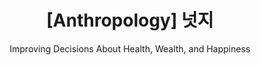 ---
layout: post
title: "[Anthropology] 넛지"
subtitle: "Improving Decisions About Health, Wealth, and Happiness"
category: books
tags: etcetera book
image:
    path: /assets/img/books/etcetera/2022-01-16/sapiens.png
---